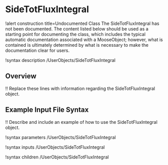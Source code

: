 # SideTotFluxIntegral

!alert construction title=Undocumented Class
The SideTotFluxIntegral has not been documented. The content listed below should be used as a starting point for
documenting the class, which includes the typical automatic documentation associated with a
MooseObject; however, what is contained is ultimately determined by what is necessary to make the
documentation clear for users.

!syntax description /UserObjects/SideTotFluxIntegral

## Overview

!! Replace these lines with information regarding the SideTotFluxIntegral object.

## Example Input File Syntax

!! Describe and include an example of how to use the SideTotFluxIntegral object.

!syntax parameters /UserObjects/SideTotFluxIntegral

!syntax inputs /UserObjects/SideTotFluxIntegral

!syntax children /UserObjects/SideTotFluxIntegral
